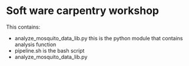 Soft ware carpentry workshop
=============================

This contains:

* analyze_mosquito_data_lib.py this is the python module that contains analysis function
* pipeline.sh is the bash script
*  analyze_mosquito_data_lib.py 